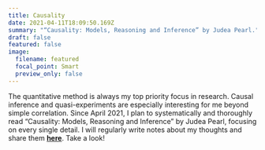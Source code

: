 ```yaml
---
title: Causality
date: 2021-04-11T18:09:50.169Z
summary: "“Causality: Models, Reasoning and Inference” by Judea Pearl."
draft: false
featured: false
image:
  filename: featured
  focal_point: Smart
  preview_only: false
---
```

The quantitative method is always my top priority focus in research. Causal inference and quasi-experiments are especially interesting for me beyond simple correlation. Since April 2021, I plan to systematically and thoroughly read “Causality: Models, Reasoning and Inference” by Judea Pearl, focusing on every single detail. I will regularly write notes about my thoughts and share them **[here](https://github.com/hlbao/causality)**. Take a look!